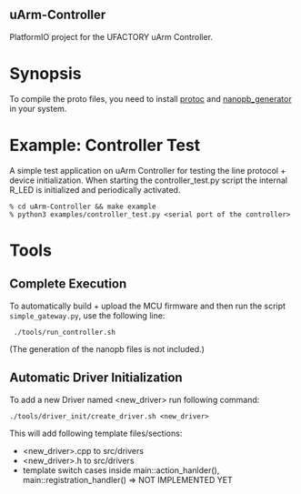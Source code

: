 uArm-Controller
---
PlatformIO project for the UFACTORY uArm Controller.

# Synopsis
To compile the proto files, you need to install [protoc](https://grpc.io/docs/protoc-installation/) and [nanopb_generator](https://pypi.org/project/nanopb/) in your system.

# Example: Controller Test
A simple test application on uArm Controller for testing the line protocol + device initialization.
When starting the controller_test.py script the internal R_LED is initialized and periodically activated.
```
% cd uArm-Controller && make example
% python3 examples/controller_test.py <serial port of the controller>
```

# Tools

## Complete Execution
To automatically build + upload the MCU firmware and then run the script `simple_gateway.py`, use the following line:
```
 ./tools/run_controller.sh
```
(The generation of the nanopb files is not included.)

## Automatic Driver Initialization
To add a new Driver named <new_driver> run following command:
```
./tools/driver_init/create_driver.sh <new_driver>
```
This will add following template files/sections:
- <new_driver>.cpp to src/drivers
- <new_driver>.h to src/drivers
- template switch cases inside main::action_hanlder(), main::registration_handler() => NOT IMPLEMENTED YET
